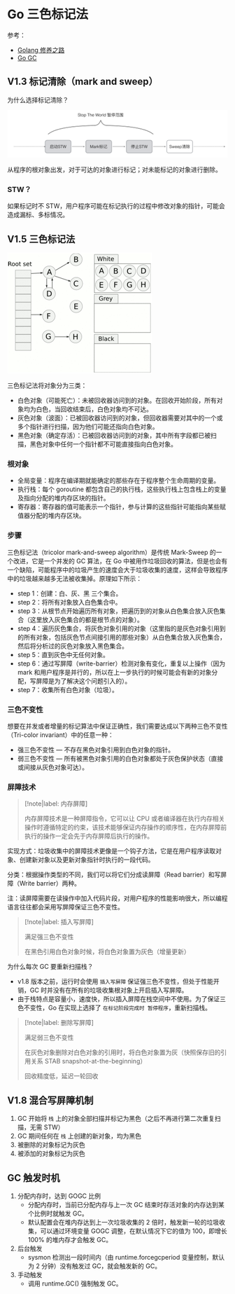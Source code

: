# Go 三色标记法

参考：
- [Golang 修养之路](https://www.kancloud.cn/aceld/golang/1958308)
- [Go GC](https://www.processon.com/view/60fbe47a637689719d24c16b)

## V1.3 标记清除（mark and sweep）

为什么选择标记清除？

![标记清除](./1637897538268.png)

从程序的根对象出发，对于可达的对象进行标记；对未能标记的对象进行删除。

### STW？

如果标记时不 STW，用户程序可能在标记执行的过程中修改对象的指针，可能会造成漏标、多标情况。

## V1.5 三色标记法

![三色标记法](./1634614338223.gif)

三色标记法将对象分为三类：
- 白色对象（可能死亡）：未被回收器访问到的对象。在回收开始阶段，所有对象均为白色，当回收结束后，白色对象均不可达。
- 灰色对象（波面）：已被回收器访问到的对象，但回收器需要对其中的一个或多个指针进行扫描，因为他们可能还指向白色对象。
- 黑色对象（确定存活）：已被回收器访问到的对象，其中所有字段都已被扫描，黑色对象中任何一个指针都不可能直接指向白色对象。

### 根对象

- 全局变量：程序在编译期就能确定的那些存在于程序整个生命周期的变量。
- 执行栈：每个 goroutine 都包含自己的执行栈，这些执行栈上包含栈上的变量及指向分配的堆内存区块的指针。
- 寄存器：寄存器的值可能表示一个指针，参与计算的这些指针可能指向某些赋值器分配的堆内存区块。

### 步骤

三色标记法（tricolor mark-and-sweep algorithm）是传统 Mark-Sweep 的一个改进，它是一个并发的 GC 算法，在 Go 中被用作垃圾回收的算法，但是也会有一个缺陷，可能程序中的垃圾产生的速度会大于垃圾收集的速度，这样会导致程序中的垃圾越来越多无法被收集掉。原理如下所示：

- step 1：创建：白、灰、黑 三个集合。
- step 2：将所有对象放入白色集合中。
- step 3：从根节点开始遍历所有对象，把遍历到的对象从白色集合放入灰色集合（这里放入灰色集合的都是根节点的对象）。
- step 4：遍历灰色集合，将灰色对象引用的对象（这里指的是灰色对象引用到的所有对象，包括灰色节点间接引用的那些对象）从白色集合放入灰色集合，然后将分析过的灰色对象放入黑色集合。
- step 5：直到灰色中无任何对象。
- step 6：通过写屏障（write-barrier）检测对象有变化，重复以上操作（因为 mark 和用户程序是并行的，所以在上一步执行的时候可能会有新的对象分配，写屏障是为了解决这个问题引入的）。
- step 7：收集所有白色对象（垃圾）。

### 三色不变性

想要在并发或者增量的标记算法中保证正确性，我们需要达成以下两种三色不变性（Tri-color invariant）中的任意一种：
- 强三色不变性 — 不存在黑色对象引用到白色对象的指针。
- 弱三色不变性 — 所有被黑色对象引用的白色对象都处于灰色保护状态（直接或间接从灰色对象可达）。

### 屏障技术

> [!note|label: 内存屏障]
>
> 内存屏障技术是一种屏障指令，它可以让 CPU 或者编译器在执行内存相关操作时遵循特定的约束，该技术能够保证内存操作的顺序性，在内存屏障前执行的操作一定会先于内存屏障后执行的操作。

实现方式：垃圾收集中的屏障技术更像是一个钩子方法，它是在用户程序读取对象、创建新对象以及更新对象指针时执行的一段代码。

分类：根据操作类型的不同，我们可以将它们分成读屏障（Read barrier）和写屏障（Write barrier）两种。

注：读屏障需要在读操作中加入代码片段，对用户程序的性能影响很大，所以编程语言往往都会采用写屏障保证三色不变性。

> [!note|label: 插入写屏障]
>
> 满足强三色不变性
>
> 在黑色引用白色对象时候，将白色对象置为灰色（增量更新）

为什么每次 GC 要重新扫描栈？
- v1.8 版本之前，运行时会使用 ` 插入写屏障 ` 保证强三色不变性，但处于性能开销，GC 时并没有在所有的垃圾收集根对象上开启插入写屏障。
- 由于栈特点是容量小，速度快，所以插入屏障在栈空间中不使用。为了保证三色不变性，Go 在实现上选择了 ` 在标记阶段完成时 暂停程序 `，重新扫描栈。

> [!note|label: 删除写屏障]
>
> 满足弱三色不变性
>
> 在灰色对象删除对白色对象的引用时，将白色对象置为灰（快照保存旧的引用关系 STAB snapshot-at-the-beginning）
>
> 回收精度低，延迟一轮回收

## V1.8 混合写屏障机制

1. GC 开始将 ` 栈 ` 上的对象全部扫描并标记为黑色（之后不再进行第二次重复扫描，无需 STW）
2. GC 期间任何在 ` 栈 ` 上创建的新对象，均为黑色
3. 被删除的对象标记为灰色
4. 被添加的对象标记为灰色

## GC 触发时机

1. 分配内存时，达到 GOGC 比例
	- 分配内存时，当前已分配内存与上一次 GC 结束时存活对象的内存达到某个比例时就触发 GC。
	- 默认配置会在堆内存达到上一次垃圾收集的 2 倍时，触发新一轮的垃圾收集，可以通过环境变量 GOGC 调整，在默认情况下它的值为 100，即增长 100% 的堆内存才会触发 GC。
2. 后台触发
	- sysmon 检测出一段时间内（由 runtime.forcegcperiod 变量控制，默认为 2 分钟）没有触发过 GC，就会触发新的 GC。
3. 手动触发
	- 调用 runtime.GC() 强制触发 GC。